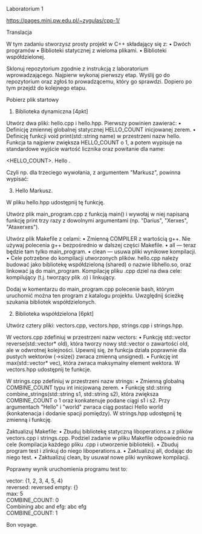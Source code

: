 Laboratorium 1

https://pages.mini.pw.edu.pl/~zygulas/cpp-1/

Translacja

W tym zadaniu stworzysz prosty projekt w C++ składający się z:
	•	Dwóch programów
	•	Biblioteki statycznej z wieloma plikami.
	•	Biblioteki współdzielonej.

Sklonuj repozytorium zgodnie z instrukcją z laboratorium wprowadzającego.
Najpierw wykonaj pierwszy etap. Wyślij go do repozytorium oraz zgłoś to prowadzącemu, który go sprawdzi. Dopiero po tym przejdź do kolejnego etapu.

Pobierz plik startowy

1. Biblioteka dynamiczna [4pkt]

Utwórz dwa pliki: hello.cpp i hello.hpp.
Pierwszy powinien zawierać:
	•	Definicję zmiennej globalnej statycznej HELLO_COUNT inicjowanej zerem.
	•	Definicję funkcji void print(std::string name) w przestrzeni nazw hello.
Funkcja ta najpierw zwiększa HELLO_COUNT o 1, a potem wypisuje na standardowe wyjście wartość licznika oraz powitanie dla name:

<HELLO_COUNT>. Hello <name>.<nowa linia>  

Czyli np. dla trzeciego wywołania, z argumentem "Markusz", powinna wypisać:

3. Hello Markusz.<nowa linia>  



W pliku hello.hpp udostępnij tę funkcję.

Utwórz plik main_program.cpp z funkcją main() i wywołaj w niej napisaną funkcję print trzy razy z dowolnymi argumentami (np. "Darius", "Xerxes", "Ataxerxes").

Utwórz plik Makefile z celami:
	•	Zmienną COMPILER z wartością g++. Nie używaj polecenia g++ bezpośrednio w dalszej części Makefile.
	•	all — teraz będzie tam tylko main_program.
	•	clean — usuwa pliki wynikowe kompilacji.
	•	Cele potrzebne do kompilacji utworzonych plików.
hello.cpp należy budować jako bibliotekę współdzieloną (shared) o nazwie libhello.so, oraz linkować ją do main_program.
Kompilację pliku .cpp dziel na dwa cele: kompilujący (t.j. tworzący plik .o) i linkujący.

Dodaj w komentarzu do main_program.cpp polecenie bash, którym uruchomić można ten program z katalogu projektu. Uwzględnij ścieżkę szukania bibliotek współdzielonych.

2. Biblioteka współdzielona [6pkt]

Utwórz cztery pliki: vectors.cpp, vectors.hpp, strings.cpp i strings.hpp.

W vectors.cpp zdefiniuj w przestrzeni nazw vectors:
	•	Funkcję std::vector<int> reverse(std::vector<int>* old), która tworzy nowy std::vector<int> o zawartości old, ale w odwrotnej kolejności. Upewnij się, że funkcja działa poprawnie dla pustych wektorów (->size() zwraca zmienną unsigned).
	•	Funkcję int max(std::vector<int>* vec), która zwraca maksymalny element wektora.
W vectors.hpp udostępnij te funkcje.

W strings.cpp zdefiniuj w przestrzeni nazw strings:
	•	Zmienną globalną COMBINE_COUNT typu int inicjowaną zerem.
	•	Funkcję std::string combine_strings(std::string s1, std::string s2), która zwiększa COMBINE_COUNT o 1 oraz konkatenuje podane ciągi s1 i s2. Przy argumentach "Hello" i "world" zwraca ciąg postaci Hello world (konkatenacja i dodanie spacji pomiędzy).
W strings.hpp udostępnij tę zmienną i funkcję.

Zaktualizuj Makefile:
	•	Zbuduj bibliotekę statyczną liboperations.a z plików vectors.cpp i strings.cpp. Podziel zadanie w pliku Makefile odpowiednio na cele (kompilacja każdego pliku .cpp i utworzenie biblioteki).
	•	Zbuduj program test i zlinkuj do niego liboperations.a.
	•	Zaktualizuj all, dodając do niego test.
	•	Zaktualizuj clean, by usuwał nowe pliki wynikowe kompilacji.

Poprawny wynik uruchomienia programu test to:

vector: {1, 2, 3, 4, 5, 4}  
reversed: reversed empty: {}  
max: 5  
COMBINE_COUNT: 0  
Combining abc and efg: abc efg  
COMBINE_COUNT: 1  

Bon voyage.